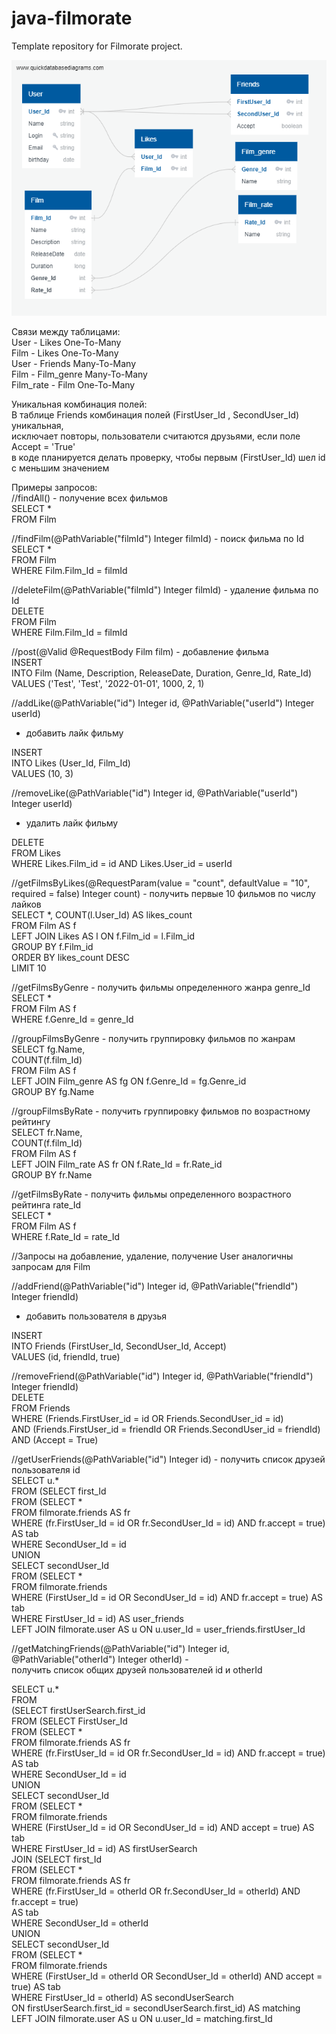 # java-filmorate
Template repository for Filmorate project.

![](src/main/assets/images/DBD.png "Диаграмма БД")

Связи между таблицами:  
User - Likes One-To-Many  
Film - Likes One-To-Many  
User - Friends Many-To-Many  
Film - Film_genre Many-To-Many  
Film_rate - Film One-To-Many  

Уникальная комбинация полей:  
В таблице Friends комбинация полей (FirstUser_Id , SecondUser_Id) уникальная,   
исключает повторы, пользователи считаются друзьями, если поле Accept = 'True'  
в коде планируется делать проверку, чтобы первым (FirstUser_Id) шел id   
с меньшим значением  

Примеры запросов:  
//findAll() - получение всех фильмов  
SELECT *  
FROM Film  
  
//findFilm(@PathVariable("filmId") Integer filmId) - поиск фильма по Id  
SELECT *  
FROM Film  
WHERE Film.Film_Id = filmId  
  
//deleteFilm(@PathVariable("filmId") Integer filmId) - удаление фильма по Id  
DELETE  
FROM Film  
WHERE Film.Film_Id = filmId  
  
//post(@Valid @RequestBody Film film) - добавление фильма  
INSERT  
INTO Film (Name, Description, ReleaseDate, Duration, Genre_Id, Rate_Id)  
VALUES ('Test', 'Test', '2022-01-01', 1000, 2, 1)  
  
//addLike(@PathVariable("id") Integer id, @PathVariable("userId") Integer userId)   
- добавить лайк фильму  
  
INSERT  
INTO Likes (User_Id, Film_Id)  
VALUES (10, 3)  
  
//removeLike(@PathVariable("id") Integer id, @PathVariable("userId") Integer userId)   
- удалить лайк фильму  
  
DELETE  
FROM Likes  
WHERE Likes.Film_id = id AND Likes.User_id = userId  
  
//getFilmsByLikes(@RequestParam(value = "count", defaultValue = "10",  
required = false) Integer count) - получить первые 10 фильмов по числу лайков  
SELECT *, COUNT(l.User_Id) AS likes_count  
FROM Film AS f  
LEFT JOIN Likes AS l ON f.Film_id = l.Film_id  
GROUP BY f.Film_id  
ORDER BY likes_count DESC  
LIMIT 10  
  
//getFilmsByGenre - получить фильмы определенного жанра genre_Id  
SELECT *  
FROM Film AS f  
WHERE f.Genre_Id = genre_Id  
  
//groupFilmsByGenre - получить группировку фильмов по жанрам  
SELECT fg.Name,  
COUNT(f.film_Id)  
FROM Film AS f  
LEFT JOIN Film_genre AS fg ON f.Genre_Id = fg.Genre_id  
GROUP BY fg.Name  
  
//groupFilmsByRate - получить группировку фильмов по возрастному рейтингу  
SELECT fr.Name,  
COUNT(f.film_Id)  
FROM Film AS f  
LEFT JOIN Film_rate AS fr ON f.Rate_Id = fr.Rate_id  
GROUP BY fr.Name  
  
//getFilmsByRate - получить фильмы определенного возрастного рейтинга rate_Id  
SELECT *  
FROM Film AS f  
WHERE f.Rate_Id = rate_Id  
  
//Запросы на добавление, удаление, получение User аналогичны запросам для Film  
  
//addFriend(@PathVariable("id") Integer id, @PathVariable("friendId") Integer friendId)   
- добавить пользователя в друзья  
  
INSERT  
INTO Friends (FirstUser_Id, SecondUser_Id, Accept)  
VALUES (id, friendId, true)  
  
//removeFriend(@PathVariable("id") Integer id, @PathVariable("friendId") Integer friendId)  
DELETE  
FROM Friends  
WHERE (Friends.FirstUser_id = id OR Friends.SecondUser_id = id)   
AND (Friends.FirstUser_id = friendId OR Friends.SecondUser_id = friendId)   
AND (Accept = True)  
  
//getUserFriends(@PathVariable("id") Integer id) - получить список друзей пользователя id  
SELECT u.*  
FROM (SELECT first_Id  
FROM (SELECT *  
FROM filmorate.friends AS fr  
WHERE (fr.FirstUser_Id = id OR fr.SecondUser_Id = id) AND fr.accept = true) AS tab  
WHERE SecondUser_Id = id  
UNION  
SELECT secondUser_Id  
FROM (SELECT *  
FROM filmorate.friends  
WHERE (FirstUser_Id = id OR SecondUser_Id = id) AND fr.accept = true) AS tab  
WHERE FirstUser_Id = id) AS user_friends  
LEFT JOIN filmorate.user AS u ON u.user_Id = user_friends.firstUser_Id  
  
//getMatchingFriends(@PathVariable("id") Integer id,   
@PathVariable("otherId") Integer otherId) -   
получить список общих друзей пользователей id и otherId  
  
SELECT u.*  
FROM  
(SELECT firstUserSearch.first_id  
FROM (SELECT FirstUser_Id  
FROM (SELECT *  
FROM filmorate.friends AS fr  
WHERE (fr.FirstUser_Id = id OR fr.SecondUser_Id = id) AND fr.accept = true) AS tab  
WHERE SecondUser_Id = id  
UNION  
SELECT secondUser_Id  
FROM (SELECT *  
FROM filmorate.friends  
WHERE (FirstUser_Id = id OR SecondUser_Id = id) AND accept = true) AS tab  
WHERE FirstUser_Id = id) AS firstUserSearch  
JOIN (SELECT first_Id  
FROM (SELECT *  
FROM filmorate.friends AS fr  
WHERE (fr.FirstUser_Id = otherId OR fr.SecondUser_Id = otherId) AND fr.accept = true)   
AS tab  
WHERE SecondUser_Id = otherId  
UNION  
SELECT secondUser_Id  
FROM (SELECT *  
FROM filmorate.friends  
WHERE (FirstUser_Id = otherId OR SecondUser_Id = otherId) AND accept = true) AS tab  
WHERE FirstUser_Id = otherId) AS secondUserSearch   
ON firstUserSearch.first_id = secondUserSearch.first_id) AS matching  
LEFT JOIN filmorate.user AS u ON u.user_Id = matching.first_Id  




